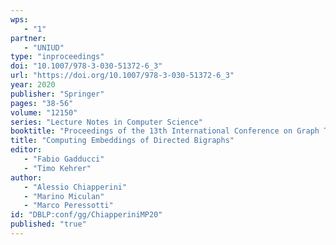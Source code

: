 ```yaml
---
wps: 
   - "1"
partner: 
   - "UNIUD"
type: "inproceedings"
doi: "10.1007/978-3-030-51372-6_3"
url: "https://doi.org/10.1007/978-3-030-51372-6_3"
year: 2020
publisher: "Springer"
pages: "38-56"
volume: "12150"
series: "Lecture Notes in Computer Science"
booktitle: "Proceedings of the 13th International Conference on Graph Transformation (ICGT 2020)"
title: "Computing Embeddings of Directed Bigraphs"
editor: 
   - "Fabio Gadducci"
   - "Timo Kehrer"
author: 
   - "Alessio Chiapperini"
   - "Marino Miculan"
   - "Marco Peressotti"
id: "DBLP:conf/gg/ChiapperiniMP20"
published: "true"
---
```

